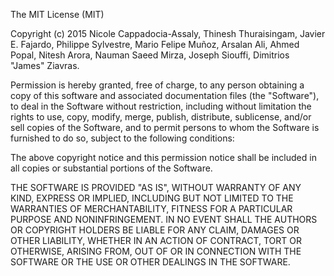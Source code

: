 The MIT License (MIT)

Copyright (c) 2015 Nicole Cappadocia-Assaly, Thinesh Thuraisingam, Javier E. Fajardo, Philippe Sylvestre, Mario Felipe Muñoz, Arsalan Ali, Ahmed Popal, Nitesh Arora, Nauman Saeed Mirza, Joseph Siouffi, Dimitrios "James" Ziavras.


Permission is hereby granted, free of charge, to any person obtaining a copy
of this software and associated documentation files (the "Software"), to deal
in the Software without restriction, including without limitation the rights
to use, copy, modify, merge, publish, distribute, sublicense, and/or sell
copies of the Software, and to permit persons to whom the Software is
furnished to do so, subject to the following conditions:

The above copyright notice and this permission notice shall be included in all
copies or substantial portions of the Software.

THE SOFTWARE IS PROVIDED "AS IS", WITHOUT WARRANTY OF ANY KIND, EXPRESS OR
IMPLIED, INCLUDING BUT NOT LIMITED TO THE WARRANTIES OF MERCHANTABILITY,
FITNESS FOR A PARTICULAR PURPOSE AND NONINFRINGEMENT. IN NO EVENT SHALL THE
AUTHORS OR COPYRIGHT HOLDERS BE LIABLE FOR ANY CLAIM, DAMAGES OR OTHER
LIABILITY, WHETHER IN AN ACTION OF CONTRACT, TORT OR OTHERWISE, ARISING FROM,
OUT OF OR IN CONNECTION WITH THE SOFTWARE OR THE USE OR OTHER DEALINGS IN THE
SOFTWARE.
